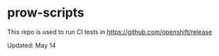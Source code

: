 # prow-scripts

This repo is used to run CI tests in https://github.com/openshift/release

Updated: May 14